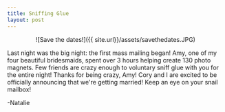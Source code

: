 ```yaml
---
title: Sniffing Glue
layout: post
---
```


<center>

![Save the dates!]({{ site.url}}/assets/savethedates.JPG)

</center>

Last night was the big night: the first mass mailing began!  Amy, one of my four beautiful bridesmaids, spent over 3 hours helping create 130 photo magnets.  Few friends are crazy enough to voluntary sniff glue with you for the entire night!  Thanks for being crazy, Amy!  Cory and I are excited to be officially announcing that we're getting married!  Keep an eye on your snail mailbox!

-Natalie

